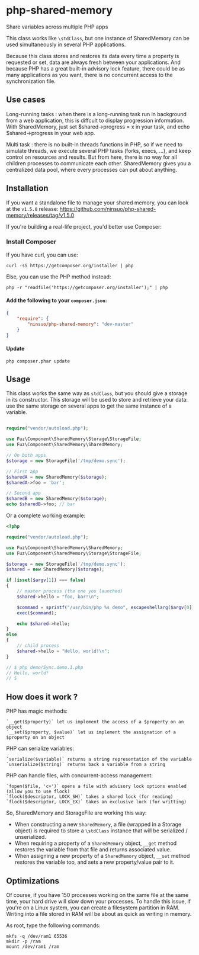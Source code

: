 php-shared-memory
=================


Share variables across multiple PHP apps

This class works like `\stdClass`, but one instance of SharedMemory can be used simultaneously in several PHP applications.

Because this class stores and restores its data every time a property is requested or set, data are always fresh between
your applications. And because PHP has a great built-in advisory lock feature, there could be as many applications as
you want, there is no concurrent access to the synchronization file.

Use cases
---------

Long-running tasks : when there is a long-running task run in background from a web application,
this is diffcult to display progression information. With SharedMemory, just set $shared->progress = x in your
task, and echo $shared->progress in your web app.

Multi task : there is no built-in threads functions in PHP, so if we need to simulate threads, we execute
several PHP tasks (forks, execs, ...), and keep control on resources and results. But from here, there is
no way for all children processes to communicate each other. SharedMemory gives you a centralized data pool, where
every processes can put about anything.

Installation
---------

If you want a standalone file to manage your shared memory, you can look at the `v1.5.0` release:
https://github.com/ninsuo/php-shared-memory/releases/tag/v1.5.0

If you're building a real-life project, you'd better use Composer:

### Install Composer

If you have curl, you can use:

`curl -sS https://getcomposer.org/installer | php`

Else, you can use the PHP method instead:

`php -r "readfile('https://getcomposer.org/installer');" | php`

#### Add the following to your `composer.json`:

```json
{
    "require": {
        "ninsuo/php-shared-memory": "dev-master"
    }
}
```

#### Update

`php composer.phar update`

Usage
---------

This class works the same way as `stdClass`, but you should give a storage in its constructor.
This storage will be used to store and retrieve your data: use the same storage on several apps to get the same instance of a variable.

```php

require("vendor/autoload.php");

use Fuz\Component\SharedMemory\Storage\StorageFile;
use Fuz\Component\SharedMemory\SharedMemory;

// On both apps
$storage = new StorageFile('/tmp/demo.sync');

// First app
$sharedA = new SharedMemory($storage);
$sharedA->foo = 'bar';

// Second app
$sharedB = new SharedMemory($storage);
echo $sharedB->foo; // bar

```

Or a complete working example:

```php
<?php

require("vendor/autoload.php");

use Fuz\Component\SharedMemory\SharedMemory;
use Fuz\Component\SharedMemory\Storage\StorageFile;

$storage = new StorageFile('/tmp/demo.sync');
$shared = new SharedMemory($storage);

if (isset($argv[1]) === false)
{
    // master process (the one you launched)
    $shared->hello = "foo, bar!\n";

    $command = sprintf("/usr/bin/php %s demo", escapeshellarg($argv[0]));
    exec($command);

    echo $shared->hello;
}
else
{
    // child process
    $shared->hello = "Hello, world!\n";
}

// $ php demo/Sync.demo.1.php
// Hello, world!
// $

```

How does it work ?
---------

PHP has magic methods:

    `__get($property)` let us implement the access of a $property on an object
    `__set($property, $value)` let us implement the assignation of a $property on an object

PHP can serialize variables:

    `serialize($variable)` returns a string representation of the variable
    `unserialize($string)` returns back a variable from a string

PHP can handle files, with concurrent-access management:

    `fopen($file, 'c+')` opens a file with advisory lock options enabled (allow you to use flock)
    `flock($descriptor, LOCK_SH)` takes a shared lock (for reading)
    `flock($descriptor, LOCK_EX)` takes an exclusive lock (for writting)

So, SharedMemory and StorageFile are working this way:

- When constructing a new `SharedMemory`, a file (wrapped in a Storage object) is required to store a `\stdClass` instance that will be serialized / unserialized.
- When requiring a property of a `SharedMemory` object, `__get` method restores the variable from that file and returns associated value.
- When assigning a new property of a `SharedMemory` object, `__set` method restores the variable too, and sets a new property/value pair to it.

Optimizations
---------

Of course, if you have 150 processes working on the same file at the same time, your hard drive will slow down your processes.
To handle this issue, if you're on a Linux system, you can create a filesystem partition in RAM.
Writing into a file stored in RAM will be about as quick as writing in memory.

As root, type the following commands:

```
mkfs -q /dev/ram1 65536
mkdir -p /ram
mount /dev/ram1 /ram
```
